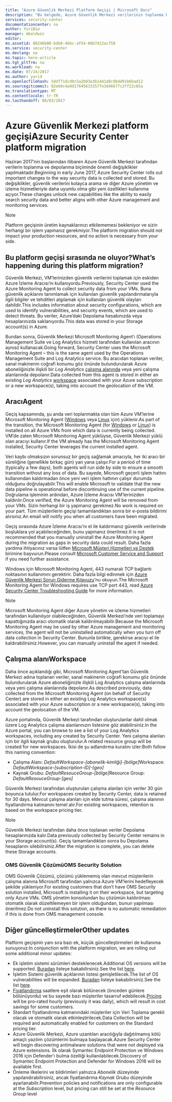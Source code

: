 ```yaml
---
title: "Azure Güvenlik Merkezi Platform Geçişi | Microsoft Docs"
description: "Bu belgede, Azure Güvenlik Merkezi verilerinin toplanma biçiminde yapılan bazı değişiklikler açıklanmaktadır."
services: security-center
documentationcenter: na
author: YuriDio
manager: mbaldwin
editor: 
ms.assetid: 80246b00-bdb8-4bbc-af54-06b7d12acf58
ms.service: security-center
ms.devlang: na
ms.topic: hero-article
ms.tgt_pltfrm: na
ms.workload: na
ms.date: 07/24/2017
ms.author: yurid
ms.openlocfilehash: 5ddf71dcd9c5a2b03e3b1441d8c9b4d91b6bad12
ms.sourcegitcommit: 02e69c4a9d17645633357fe3d46677c2ff22c85a
ms.translationtype: MT
ms.contentlocale: tr-TR
ms.lasthandoff: 08/03/2017
---
```

# <a name="azure-security-center-platform-migration"></a><span data-ttu-id="dae15-103">Azure Güvenlik Merkezi platform geçişi</span><span class="sxs-lookup"><span data-stu-id="dae15-103">Azure Security Center platform migration</span></span>

<span data-ttu-id="dae15-104">Haziran 2017’nin başlarından itibaren Azure Güvenlik Merkezi tarafından verilerin toplanma ve depolanma biçiminde önemli değişiklikler yapılmaktadır.</span><span class="sxs-lookup"><span data-stu-id="dae15-104">Beginning in early June 2017, Azure Security Center rolls out important changes to the way security data is collected and stored.</span></span>  <span data-ttu-id="dae15-105">Bu değişiklikler, güvenlik verilerini kolayca arama ve diğer Azure yönetim ve izleme hizmetleriyle daha uyumlu olma gibi yeni özellikleri kullanıma açıyor.</span><span class="sxs-lookup"><span data-stu-id="dae15-105">These changes unlock new capabilities like the ability to easily search security data and better aligns with other Azure management and monitoring services.</span></span>

> [!NOTE]
> <span data-ttu-id="dae15-106">Platform geçişinin üretim kaynaklarınızı etkilememesi bekleniyor ve sizin herhangi bir işlem yapmanız gerekmiyor.</span><span class="sxs-lookup"><span data-stu-id="dae15-106">The platform migration should not impact your production resources, and no action is necessary from your side.</span></span>


## <a name="whats-happening-during-this-platform-migration"></a><span data-ttu-id="dae15-107">Bu platform geçişi sırasında ne oluyor?</span><span class="sxs-lookup"><span data-stu-id="dae15-107">What’s happening during this platform migration?</span></span>

<span data-ttu-id="dae15-108">Güvenlik Merkezi, VM’lerinizden güvenlik verilerini toplamak için eskiden Azure İzleme Aracısı’nı kullanıyordu.</span><span class="sxs-lookup"><span data-stu-id="dae15-108">Previously, Security Center used the Azure Monitoring Agent to collect security data from your VMs.</span></span> <span data-ttu-id="dae15-109">Buna güvenlik açıklarını tanımlamak için kullanılan güvenlik yapılandırmalarıyla ilgili bilgiler ve tehditleri algılamak için kullanılan güvenlik olayları dahildir.</span><span class="sxs-lookup"><span data-stu-id="dae15-109">This includes information about security configurations, which are used to identify vulnerabilities, and security events, which are used to detect threats.</span></span> <span data-ttu-id="dae15-110">Bu veriler, Azure’daki Depolama hesabınızda veya hesaplarınızda saklanıyordu.</span><span class="sxs-lookup"><span data-stu-id="dae15-110">This data was stored in your Storage account(s) in Azure.</span></span>

<span data-ttu-id="dae15-111">Bundan sonra, Güvenlik Merkezi Microsoft Monitoring Agent’ı (Operations Management Suite ve Log Analytics hizmeti tarafından kullanılan aracının aynısı) kullanacak.</span><span class="sxs-lookup"><span data-stu-id="dae15-111">Going forward, Security Center uses the Microsoft Monitoring Agent – this is the same agent used by the Operations Management Suite and Log Analytics service.</span></span> <span data-ttu-id="dae15-112">Bu aracıdan toplanan veriler, sanal makinenin coğrafi konumu göz önünde bulundurularak Azure aboneliğinizle ilişkili bir *Log Analytics* [çalışma alanında](../log-analytics/log-analytics-manage-access.md) veya yeni çalışma alanlarında depolanır.</span><span class="sxs-lookup"><span data-stu-id="dae15-112">Data collected from this agent is stored in either an existing *Log Analytics* [workspace](../log-analytics/log-analytics-manage-access.md) associated with your Azure subscription or a new workspace(s), taking into account the geolocation of the VM.</span></span>

## <a name="agent"></a><span data-ttu-id="dae15-113">Aracı</span><span class="sxs-lookup"><span data-stu-id="dae15-113">Agent</span></span>

<span data-ttu-id="dae15-114">Geçiş kapsamında, şu anda veri toplanmakta olan tüm Azure VM’lerine Microsoft Monitoring Agent ([Windows](../log-analytics/log-analytics-windows-agents.md) veya [Linux](../log-analytics/log-analytics-linux-agents.md) için) yüklenir.</span><span class="sxs-lookup"><span data-stu-id="dae15-114">As part of the transition, the Microsoft Monitoring Agent (for [Windows](../log-analytics/log-analytics-windows-agents.md) or [Linux](../log-analytics/log-analytics-linux-agents.md)) is installed on all Azure VMs from which data is currently being collected.</span></span>  <span data-ttu-id="dae15-115">VM’de zaten Microsoft Monitoring Agent yüklüyse, Güvenlik Merkezi yüklü olan aracıyı kullanır.</span><span class="sxs-lookup"><span data-stu-id="dae15-115">If the VM already has the Microsoft Monitoring Agent installed, Security Center leverages the current installed agent.</span></span>

<span data-ttu-id="dae15-116">Veri kaybı olmaksızın sorunsuz bir geçiş sağlamak amacıyla, her iki aracı bir süreliğine (genellikle birkaç gün) yan yana çalışır.</span><span class="sxs-lookup"><span data-stu-id="dae15-116">For a period of time (typically a few days), both agents will run side by side to ensure a smooth transition without any loss of data.</span></span> <span data-ttu-id="dae15-117">Bu sayede, Microsoft geçerli işlem hattını kullanımdan kaldırmadan önce yeni veri işlem hattının çalışır durumda olduğunu doğrulayabilir.</span><span class="sxs-lookup"><span data-stu-id="dae15-117">This will enable Microsoft to validate that the new data pipeline is operational before discontinuing use of the current pipeline.</span></span> <span data-ttu-id="dae15-118">Doğrulama işleminin ardından, Azure İzleme Aracısı VM’lerinizden kaldırılır.</span><span class="sxs-lookup"><span data-stu-id="dae15-118">Once verified, the Azure Monitoring Agent will be removed from your VMs.</span></span> <span data-ttu-id="dae15-119">Sizin herhangi bir iş yapmanız gerekmez.</span><span class="sxs-lookup"><span data-stu-id="dae15-119">No work is required on your part.</span></span> <span data-ttu-id="dae15-120">Tüm müşterilerin geçişi tamamlandıktan sonra bir e-posta bildirimi alırsınız.</span><span class="sxs-lookup"><span data-stu-id="dae15-120">An email will notify you when all customers have been migrated.</span></span>
 
<span data-ttu-id="dae15-121">Geçiş sırasında Azure İzleme Aracısı’nı el ile kaldırmanız güvenlik verilerinde boşluklara yol açabileceğinden, bunu yapmanız önerilmez.</span><span class="sxs-lookup"><span data-stu-id="dae15-121">It is not recommended that you manually uninstall the Azure Monitoring Agent during the migration as gaps in security data could result.</span></span> <span data-ttu-id="dae15-122">Daha fazla yardıma ihtiyacınız varsa lütfen [Microsoft Müşteri Hizmetleri ve Destek](https://support.microsoft.com/contactus/) birimine başvurun.</span><span class="sxs-lookup"><span data-stu-id="dae15-122">Please consult [Microsoft Customer Service and Support](https://support.microsoft.com/contactus/) if you need further assistance.</span></span> 

<span data-ttu-id="dae15-123">Windows için Microsoft Monitoring Agent, 443 numaralı TCP bağlantı noktasının kullanımını gerektirir. Daha fazla bilgi edinmek için [Azure Güvenlik Merkezi Sorun Giderme Kılavuzu](security-center-troubleshooting-guide.md)’nu okuyun.</span><span class="sxs-lookup"><span data-stu-id="dae15-123">The Microsoft Monitoring Agent for Windows requires use TCP port 443, read [Azure Security Center Troubleshooting Guide](security-center-troubleshooting-guide.md) for more information.</span></span>


> [!NOTE] 
> <span data-ttu-id="dae15-124">Microsoft Monitoring Agent diğer Azure yönetim ve izleme hizmetleri tarafından kullanılıyor olabileceğinden, Güvenlik Merkezi’nde veri toplamayı kapattığınızda aracı otomatik olarak kaldırılmayabilir.</span><span class="sxs-lookup"><span data-stu-id="dae15-124">Because the Microsoft Monitoring Agent may be used by other Azure management and monitoring services, the agent will not be uninstalled automatically when you turn off data collection in Security Center.</span></span> <span data-ttu-id="dae15-125">Bununla birlikte, gerekirse aracıyı el ile kaldırabilirsiniz.</span><span class="sxs-lookup"><span data-stu-id="dae15-125">However, you can manually uninstall the agent if needed.</span></span>

## <a name="workspace"></a><span data-ttu-id="dae15-126">Çalışma alanı</span><span class="sxs-lookup"><span data-stu-id="dae15-126">Workspace</span></span>

<span data-ttu-id="dae15-127">Daha önce açıklandığı gibi, Microsoft Monitoring Agent’tan Güvenlik Merkezi adına toplanan veriler, sanal makinenin coğrafi konumu göz önünde bulundurularak Azure aboneliğinizle ilişkili Log Analytics çalışma alanlarında veya yeni çalışma alanlarında depolanır.</span><span class="sxs-lookup"><span data-stu-id="dae15-127">As described previously, data collected from the Microsoft Monitoring Agent (on behalf of Security Center) are stored in either an existing Log Analytics workspace(s) associated with your Azure subscription or a new workspace(s), taking into account the geolocation of the VM.</span></span>

<span data-ttu-id="dae15-128">Azure portalında, Güvenlik Merkezi tarafından oluşturulanlar dahil olmak üzere Log Analytics çalışma alanlarınızın listesine göz atabilirsiniz.</span><span class="sxs-lookup"><span data-stu-id="dae15-128">In the Azure portal, you can browse to see a list of your Log Analytics workspaces, including any created by Security Center.</span></span> <span data-ttu-id="dae15-129">Yeni çalışma alanları için bir ilgili kaynak grubu oluşturulur.</span><span class="sxs-lookup"><span data-stu-id="dae15-129">A related resource group will be created for new workspaces.</span></span> <span data-ttu-id="dae15-130">İkisi de şu adlandırma kuralını izler:</span><span class="sxs-lookup"><span data-stu-id="dae15-130">Both follow this naming convention:</span></span>

- <span data-ttu-id="dae15-131">Çalışma Alanı: *DefaultWorkspace-[abonelik-kimliği]-[bölge]*</span><span class="sxs-lookup"><span data-stu-id="dae15-131">Workspace: *DefaultWorkspace-[subscription-ID]-[geo]*</span></span>
- <span data-ttu-id="dae15-132">Kaynak Grubu: *DefaultResouceGroup-[bölge]*</span><span class="sxs-lookup"><span data-stu-id="dae15-132">Resource Group: *DefaultResouceGroup-[geo]*</span></span> 
 
<span data-ttu-id="dae15-133">Güvenlik Merkezi tarafından oluşturulan çalışma alanları için veriler 30 gün boyunca tutulur.</span><span class="sxs-lookup"><span data-stu-id="dae15-133">For workspaces created by Security Center, data is retained for 30 days.</span></span> <span data-ttu-id="dae15-134">Mevcut çalışma alanları için elde tutma süresi, çalışma alanının fiyatlandırma katmanını temel alır.</span><span class="sxs-lookup"><span data-stu-id="dae15-134">For existing workspaces, retention is based on the workspace pricing tier.</span></span>

> [!NOTE]
> <span data-ttu-id="dae15-135">Güvenlik Merkezi tarafından daha önce toplanan veriler Depolama hesaplarınızda kalır.</span><span class="sxs-lookup"><span data-stu-id="dae15-135">Data previously collected by Security Center remains in your Storage account(s).</span></span> <span data-ttu-id="dae15-136">Geçiş tamamlandıktan sonra bu Depolama hesaplarını silebilirsiniz.</span><span class="sxs-lookup"><span data-stu-id="dae15-136">After the migration is complete, you can delete these Storage accounts.</span></span>

### <a name="oms-security-solution"></a><span data-ttu-id="dae15-137">OMS Güvenlik Çözümü</span><span class="sxs-lookup"><span data-stu-id="dae15-137">OMS Security Solution</span></span> 

<span data-ttu-id="dae15-138">OMS Güvenlik Çözümü, çözümü yüklememiş olan mevcut müşterilerin çalışma alanına Microsoft tarafından yalnızca Azure VM’lerini hedefleyecek şekilde yükleniyor.</span><span class="sxs-lookup"><span data-stu-id="dae15-138">For existing customers that don’t have OMS Security solution installed, Microsoft is installing it on their workspace, but targeting only Azure VMs.</span></span> <span data-ttu-id="dae15-139">OMS yönetim konsolundan bu çözümün kaldırılması otomatik olarak düzeltilemeyen bir işlem olduğundan, bunun yapılması önerilmez.</span><span class="sxs-lookup"><span data-stu-id="dae15-139">Do not uninstall this solution, as there is no automatic remediation if this is done from OMS management console.</span></span>


## <a name="other-updates"></a><span data-ttu-id="dae15-140">Diğer güncelleştirmeler</span><span class="sxs-lookup"><span data-stu-id="dae15-140">Other updates</span></span>

<span data-ttu-id="dae15-141">Platform geçişinin yanı sıra bazı ek, küçük güncelleştirmeleri de kullanıma sunuyoruz:</span><span class="sxs-lookup"><span data-stu-id="dae15-141">In conjunction with the platform migration, we are rolling out some additional minor updates:</span></span>

- <span data-ttu-id="dae15-142">Ek işletim sistemi sürümleri desteklenecek.</span><span class="sxs-lookup"><span data-stu-id="dae15-142">Additional OS versions will be supported.</span></span> <span data-ttu-id="dae15-143">[Buradan](security-center-faq.md#virtual-machines) listeye bakabilirsiniz.</span><span class="sxs-lookup"><span data-stu-id="dae15-143">See the list [here](security-center-faq.md#virtual-machines).</span></span>
- <span data-ttu-id="dae15-144">İşletim Sistemi güvenlik açıklarının listesi genişletilecek.</span><span class="sxs-lookup"><span data-stu-id="dae15-144">The list of OS vulnerabilities will be expanded.</span></span> <span data-ttu-id="dae15-145">[Buradan](https://gallery.technet.microsoft.com/Azure-Security-Center-a789e335) listeye bakabilirsiniz.</span><span class="sxs-lookup"><span data-stu-id="dae15-145">See the list [here](https://gallery.technet.microsoft.com/Azure-Security-Center-a789e335).</span></span>
- <span data-ttu-id="dae15-146">[Fiyatlandırma](https://azure.microsoft.com/pricing/details/security-center/) saatlere eşit olarak bölünecek (önceden günlere bölünüyordu) ve bu sayede bazı müşteriler tasarruf edebilecek.</span><span class="sxs-lookup"><span data-stu-id="dae15-146">[Pricing](https://azure.microsoft.com/pricing/details/security-center/) will be pro-rated hourly (previously it was daily), which will result in cost savings for some customers.</span></span>
- <span data-ttu-id="dae15-147">Standart fiyatlandırma katmanındaki müşteriler için Veri Toplama gerekli olacak ve otomatik olarak etkinleştirilecek.</span><span class="sxs-lookup"><span data-stu-id="dae15-147">Data Collection will be required and automatically enabled for customers on the Standard pricing tier.</span></span>
- <span data-ttu-id="dae15-148">Azure Güvenlik Merkezi, Azure uzantıları aracılığıyla dağıtılmamış kötü amaçlı yazılım çözümlerini bulmaya başlayacak.</span><span class="sxs-lookup"><span data-stu-id="dae15-148">Azure Security Center will begin discovering antimalware solutions that were not deployed via Azure extensions.</span></span> <span data-ttu-id="dae15-149">İlk olarak Symantec Endpoint Protection ve Windows 2016 için Defender’ı bulma özelliği kullanılabilecek.</span><span class="sxs-lookup"><span data-stu-id="dae15-149">Discovery of Symantec Endpoint Protection and Defender for Windows 2016 will be available first.</span></span>
- <span data-ttu-id="dae15-150">Önleme ilkelerini ve bildirimleri yalnızca *Abonelik* düzeyinde yapılandırabilirsiniz, ancak fiyatlandırma *Kaynak Grubu* düzeyinde ayarlanabilir.</span><span class="sxs-lookup"><span data-stu-id="dae15-150">Prevention policies and notifications are only configurable at the *Subscription* level, but pricing can still be set at the *Resource Group* level</span></span>

